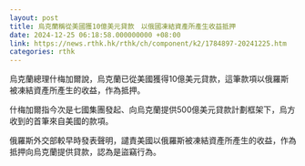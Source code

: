 ```yaml
---
layout: post
title: 烏克蘭稱從美國獲10億美元貸款　以俄國凍結資產所產生收益抵押
date: 2024-12-25 06:18:58.000000000 +08:00
link: https://news.rthk.hk/rthk/ch/component/k2/1784897-20241225.htm
categories: rthk
---
```


烏克蘭總理什梅加爾說，烏克蘭已從美國獲得10億美元貸款，這筆款項以俄羅斯被凍結資產所產生的收益，作為抵押。

什梅加爾指今次是七國集團發起、向烏克蘭提供500億美元貸款計劃框架下，烏方收到的首筆來自美國的款項。

俄羅斯外交部較早時發表聲明，譴責美國以俄羅斯被凍結資產所產生的收益，作為抵押向烏克蘭提供貸款，認為是盜竊行為。
